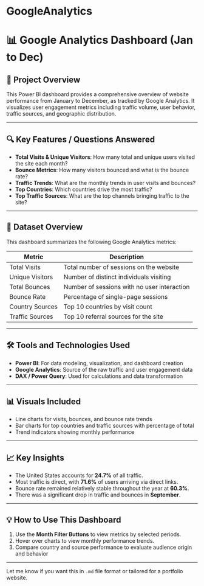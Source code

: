 # GoogleAnalytics

# 📊 Google Analytics Dashboard (Jan to Dec)

## 📌 Project Overview

This Power BI dashboard provides a comprehensive overview of website performance from January to December, as tracked by Google Analytics. It visualizes user engagement metrics including traffic volume, user behavior, traffic sources, and geographic distribution.

---

## 🔍 Key Features / Questions Answered

* **Total Visits & Unique Visitors**: How many total and unique users visited the site each month?
* **Bounce Metrics**: How many visitors bounced and what is the bounce rate?
* **Traffic Trends**: What are the monthly trends in user visits and bounces?
* **Top Countries**: Which countries drive the most traffic?
* **Top Traffic Sources**: What are the top channels bringing traffic to the site?

---

## 📁 Dataset Overview

This dashboard summarizes the following Google Analytics metrics:

| Metric          | Description                                 |
| --------------- | ------------------------------------------- |
| Total Visits    | Total number of sessions on the website     |
| Unique Visitors | Number of distinct individuals visiting     |
| Total Bounces   | Number of sessions with no user interaction |
| Bounce Rate     | Percentage of single-page sessions          |
| Country Sources | Top 10 countries by visit count             |
| Traffic Sources | Top 10 referral sources for the site        |

---

## 🛠️ Tools and Technologies Used

* **Power BI**: For data modeling, visualization, and dashboard creation
* **Google Analytics**: Source of the raw traffic and user engagement data
* **DAX / Power Query**: Used for calculations and data transformation

---

## 📊 Visuals Included

* Line charts for visits, bounces, and bounce rate trends
* Bar charts for top countries and traffic sources with percentage of total
* Trend indicators showing monthly performance

---

## 📈 Key Insights

* The United States accounts for **24.7%** of all traffic.
* Most traffic is direct, with **71.6%** of users arriving via direct links.
* Bounce rate remained relatively stable throughout the year at **60.3%**.
* There was a significant drop in traffic and bounces in **September**.

---

## 💡 How to Use This Dashboard

1. Use the **Month Filter Buttons** to view metrics by selected periods.
2. Hover over charts to view monthly performance trends.
3. Compare country and source performance to evaluate audience origin and behavior

---

Let me know if you want this in `.md` file format or tailored for a portfolio website.
